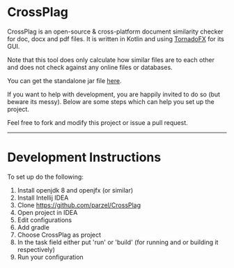 # CrossPlag

CrossPlag is an open-source & cross-platform document similarity checker for doc, docx and pdf files. It is written in Kotlin and using [TornadoFX]( https://github.com/edvin/tornadofx) for its GUI.

Note that this tool does only calculate how similar files are to each other and does not check against any online files or databases.

You can get the standalone jar file [here](https://github.com/parzel/CrossPlag/raw/master/jar/CrossPlag.jar).

If you want to help with development, you are happily invited to do so (but beware its messy). Below are some steps which can help you set up the project.

Feel free to fork and modify this project or issue a pull request.

-------

# Development Instructions

To set up do the following:

1) Install openjdk 8 and openjfx (or similar)
2) Install Intellij IDEA
3) Clone https://github.com/parzel/CrossPlag
4) Open project in IDEA 
5) Edit configurations
6) Add gradle
7) Choose CrossPlag as project
8) In the task field either put 'run' or 'build' (for running and or building it respectively)
9) Run your configuration